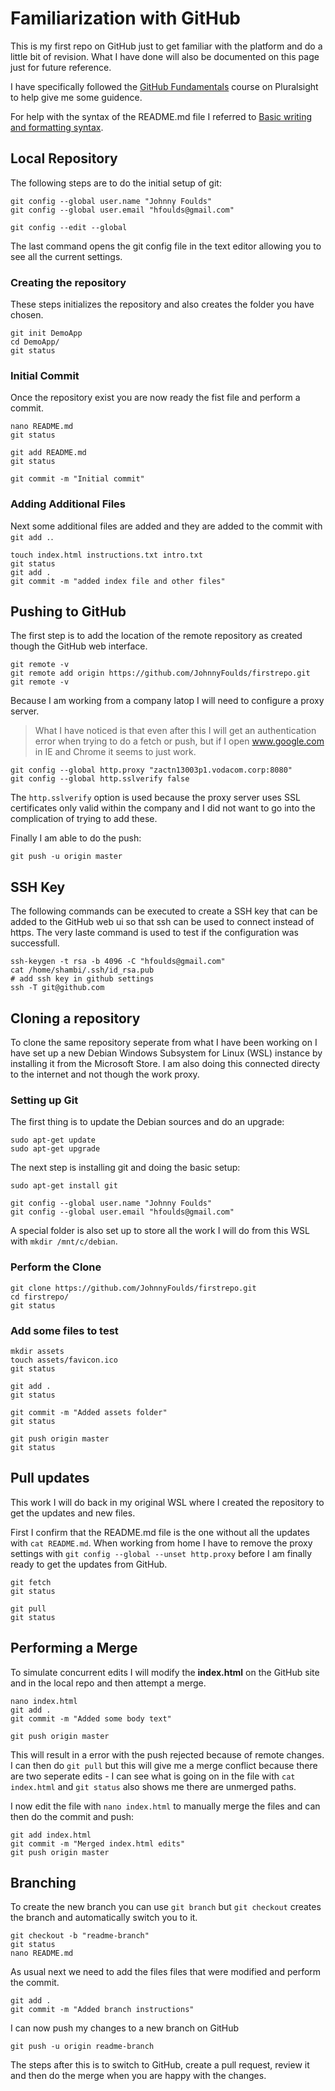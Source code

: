 # Familiarization with GitHub

This is my first repo on GitHub just to get familiar with the platform and do a little bit of revision. What I have done will also be documented on this page just for future reference.

I have specifically followed the [GitHub Fundamentals](https://app.pluralsight.com/library/courses/github-fundamentals) course on Pluralsight to help give me some guidence.

For help with the syntax of the README.md file I referred to [Basic writing and formatting syntax](https://help.github.com/en/articles/basic-writing-and-formatting-syntax).

## Local Repository
The following steps are to do the initial setup of git:
```
git config --global user.name "Johnny Foulds"
git config --global user.email "hfoulds@gmail.com"

git config --edit --global
```

The last command opens the git config file in the text editor allowing you to see all the current settings.

### Creating the repository
These steps initializes the repository and also creates the folder you have chosen.
```
git init DemoApp
cd DemoApp/
git status
```

### Initial Commit
Once the repository exist you are now ready the fist file and perform a commit.
```
nano README.md
git status

git add README.md
git status

git commit -m "Initial commit"
```

### Adding Additional Files
Next some additional files are added and they are added to the commit with `git add .`.
```
touch index.html instructions.txt intro.txt
git status 
git add .
git commit -m "added index file and other files"
```

## Pushing to GitHub
The first step is to add the location of the remote repository as created though the GitHub web interface.
```
git remote -v
git remote add origin https://github.com/JohnnyFoulds/firstrepo.git
git remote -v
```

Because I am working from a company latop I will need to configure a proxy server.
> What I have noticed is that even after this I will get an authentication error when trying to do a fetch or push, but if I open www.google.com in IE and Chrome it seems to just work.
```
git config --global http.proxy "zactn13003p1.vodacom.corp:8080"
git config --global http.sslverify false
```

The `http.sslverify` option is used because the proxy server uses SSL certificates only valid within the company and I did not want to go into the complication of trying to add these.

Finally I am able to do the push:
```
git push -u origin master
```

## SSH Key
The following commands can be executed to create a SSH key that can be added to the GitHub web ui so that ssh can be used to connect instead of https. The very laste command is used to test if the configuration was successfull.
```
ssh-keygen -t rsa -b 4096 -C "hfoulds@gmail.com"
cat /home/shambi/.ssh/id_rsa.pub
# add ssh key in github settings
ssh -T git@github.com
```

## Cloning a repository
To clone the same repository seperate from what I have been working on I have set up a new Debian Windows Subsystem for Linux (WSL) instance by installing it from the Microsoft Store. I am also doing this connected directy to the internet and not though the work proxy.

### Setting up Git
The first thing is to update the Debian sources and do an upgrade:
```
sudo apt-get update
sudo apt-get upgrade
```

The next step is installing git and doing the basic setup:
```
sudo apt-get install git

git config --global user.name "Johnny Foulds"
git config --global user.email "hfoulds@gmail.com"
```

A special folder is also set up to store all the work I will do from this WSL with `mkdir /mnt/c/debian`.

### Perform the Clone
```
git clone https://github.com/JohnnyFoulds/firstrepo.git
cd firstrepo/
git status
```

### Add some files to test
```
mkdir assets
touch assets/favicon.ico
git status

git add .
git status

git commit -m "Added assets folder"
git status

git push origin master
git status
```

## Pull updates
This work I will do back in my original WSL where I created the repository to get the updates and new files.

First I confirm that the README.md file is the one without all the updates with `cat README.md`.  When working from home I have to remove the proxy settings with `git config --global --unset http.proxy` before I am finally ready to get the updates from GitHub.

```
git fetch
git status

git pull
git status
```

## Performing a Merge
To simulate concurrent edits I will modify the __index.html__ on the GitHub site and in the local repo and then attempt a merge.

```
nano index.html
git add .
git commit -m "Added some body text"

git push origin master
```

This will result in a error with the push rejected because of remote changes. I can then do `git pull` but this will give me a merge conflict because there are two seperate edits - I can see what is going on in the file with `cat index.html` and `git status` also shows me there are unmerged paths.

I now edit the file with `nano index.html` to manually merge the files and can then do the commit and push:
```
git add index.html
git commit -m "Merged index.html edits"
git push origin master
```

## Branching
To create the new branch you can use `git branch` but `git checkout` creates the branch and automatically switch you to it.

```
git checkout -b "readme-branch"
git status
nano README.md
```

As usual next we need to add the files files that were modified and perform the commit.

```
git add .
git commit -m "Added branch instructions"
```

I can now push my changes to a new branch on GitHub
```
git push -u origin readme-branch
```

The steps after this is to switch to GitHub, create a pull request, review it and then do the merge when you are happy with the changes.
